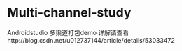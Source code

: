 # Multi-channel-study
Androidstudio 多渠道打包demo
详解请查看http://blog.csdn.net/u012737144/article/details/53033472
